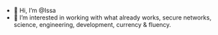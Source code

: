 - 👋 Hi, I’m @Issa
- 👀 I’m interested in working with what already works, secure networks, science, engineering, development, currency & fluency.
<!---
isusuico/isusuico is a ✨ special ✨ repository because its `README.md` (this file) appears on your GitHub profile.
You can click the Preview link to take a look at your changes.
--->
